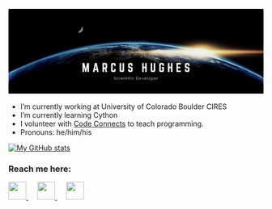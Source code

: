 ![](header.png)

- I’m currently working at University of Colorado Boulder CIRES
- I’m currently learning Cython
- I volunteer with [Code Connects](https://codeconnects.org/) to teach programming. 
- Pronouns: he/him/his

[![My GitHub stats](https://github-readme-stats.vercel.app/api?username=jmbhughes)](https://github.com/anuraghazra/github-readme-stats)


### Reach me here:
<a href="mailto:hughes.jmb@gmail.com">
  <img 
    src = "https://image.flaticon.com/icons/png/128/552/552486.png"
    width = 35
    height = 35   
 />
</a>
&emsp;
<a href="https://in.linkedin.com/in/jmbhughes?trk=profile-badge">
  <img 
    src = "https://image.flaticon.com/icons/png/128/185/185964.png"
    width = 35
    height = 35   
 />
</a>
&emsp;
<a href="https://www.jmbhughes.com">
  <img
       src = "https://www.flaticon.com/svg/vstatic/svg/431/431979.svg?token=exp=1620353278~hmac=4005a5dbeb6ea389b26f97bce42e18b4"
       width = 35
       height = 35
  />
</a>

